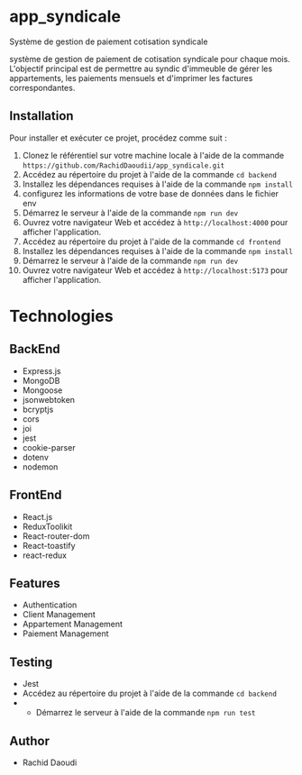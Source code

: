 # app_syndicale
Système de gestion de paiement cotisation syndicale

système de gestion de paiement de cotisation syndicale pour chaque mois. L'objectif principal est de permettre au syndic d'immeuble de gérer les appartements, les paiements mensuels et d'imprimer les factures correspondantes.

## Installation

Pour installer et exécuter ce projet, procédez comme suit :

1. Clonez le référentiel sur votre machine locale à l'aide de la commande `https://github.com/RachidDaoudii/app_syndicale.git`
2. Accédez au répertoire du projet à l'aide de la commande `cd backend`
3. Installez les dépendances requises à l'aide de la commande `npm install`
4. configurez les informations de votre base de données dans le fichier env
5. Démarrez le serveur à l'aide de la commande `npm run dev`
6. Ouvrez votre navigateur Web et accédez à `http://localhost:4000` pour afficher l'application.
7. Accédez au répertoire du projet à l'aide de la commande `cd frontend`
8. Installez les dépendances requises à l'aide de la commande `npm install`
9. Démarrez le serveur à l'aide de la commande `npm run dev`
10. Ouvrez votre navigateur Web et accédez à `http://localhost:5173` pour afficher l'application.

# Technologies

## BackEnd

- Express.js
- MongoDB
- Mongoose
- jsonwebtoken
- bcryptjs
- cors
- joi
- jest
- cookie-parser
- dotenv
- nodemon

## FrontEnd

- React.js
- ReduxToolikit
- React-router-dom
- React-toastify
- react-redux

## Features

- Authentication
- Client Management
- Appartement Management
- Paiement Management


## Testing

- Jest
- Accédez au répertoire du projet à l'aide de la commande `cd backend`
- - Démarrez le serveur à l'aide de la commande `npm run test`



## Author

- Rachid Daoudi

